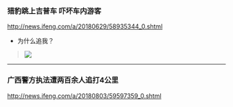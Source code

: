 ### 猎豹跳上吉普车 吓坏车内游客
http://news.ifeng.com/a/20180629/58935344_0.shtml
- 为什么追我？
>![](http://img.mp.itc.cn/upload/20160826/67fffc9f52b145f196c21cabc0306a84_th.jpeg)
---
### 广西警方执法遭两百余人追打4公里
http://news.ifeng.com/a/20180803/59597359_0.shtml